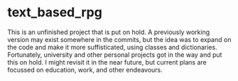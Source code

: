 # text_based_rpg

This is an unfinished project that is put on hold. A previously working version may exist somewhere in the commits, but the idea was to expand on the code and make it more suffisticated, using classes and dictionaries. Fortunately, university and other personal projects got in the way and put this on hold. I might revisit it in the near future, but current plans are focussed on education, work, and other endeavours.

